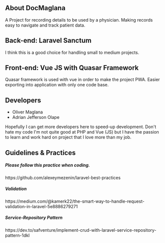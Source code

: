 ## About DocMaglana

A Project for recording details to be used by a physician. Making records easy to navigate and track patient data.

## Back-end: Laravel Sanctum

I think this is a good choice for handling small to medium projects.

## Front-end: Vue JS with Quasar Framework

Quasar framework is used with vue in order to make the project PWA. Easier exporting into application with only one code base.

## Developers

<ul>
    <li>Oliver Maglana</li>
    <li>Adrian Jefferson Olape</li>
</ul>

<span style="font-size=8px;"> Hopefully I can get more developers here to speed-up development. Don't hate my code I'm not quite good at PHP and Vue (JS) but I have the passion to learn and work hard on project that I love more than my job.</span>


## Guidelines & Practices

<h5>Please follow this practice when coding. </h5>
<a>https://github.com/alexeymezenin/laravel-best-practices</a>
</hr>
<h5>Validation </h5>
<a>https://medium.com/@kamerk22/the-smart-way-to-handle-request-validation-in-laravel-5e8886279271</a>
</hr>
<h5>Service-Repository Pattern </h5>
<a>https://dev.to/safventure/implement-crud-with-laravel-service-repository-pattern-1dkl</a>
